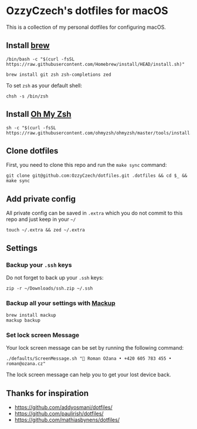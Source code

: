 # OzzyCzech's dotfiles for macOS

This is a collection of my personal dotfiles for configuring macOS.

## Install [brew](https://brew.sh)

```shell
/bin/bash -c "$(curl -fsSL https://raw.githubusercontent.com/Homebrew/install/HEAD/install.sh)"
```

```shell
brew install git zsh zsh-completions zed
```

To set `zsh` as your default shell:

```shell
chsh -s /bin/zsh
```

## Install [Oh My Zsh](https://ohmyz.sh/)

```shell
sh -c "$(curl -fsSL https://raw.githubusercontent.com/ohmyzsh/ohmyzsh/master/tools/install.sh)"
```

## Clone dotfiles

First, you need to clone this repo and run the `make sync` command:

```shell
git clone git@github.com:OzzyCzech/dotfiles.git .dotfiles && cd $_ && make sync
```

## Add private config

All private config can be saved in `.extra` which you do not commit to this repo and just keep in your `~/`

```shell
touch ~/.extra && zed ~/.extra
```

## Settings

### Backup your `.ssh` keys

Do not forget to back up your `.ssh` keys:

```shell
zip -r ~/Downloads/ssh.zip ~/.ssh
```

### Backup all your settings with [Mackup](https://github.com/lra/mackup)

```shell
brew install mackup
mackup backup
```

### Set lock screen Message

Your lock screen message can be set by running the following command:

```shell
./defaults/ScreenMessage.sh " Roman Ožana • +420 605 783 455 • roman@ozana.cz"
```

The lock screen message can help you to get your lost device back.

## Thanks for inspiration

- https://github.com/addyosmani/dotfiles/
- https://github.com/paulirish/dotfiles/
- https://github.com/mathiasbynens/dotfiles/
